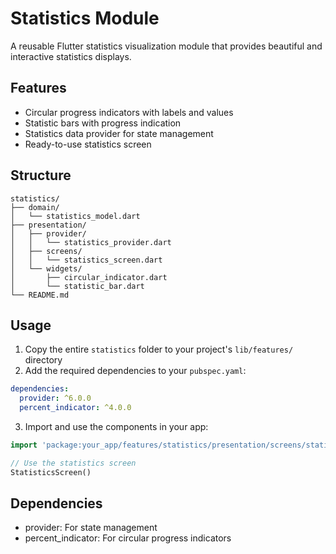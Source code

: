 # Statistics Module

A reusable Flutter statistics visualization module that provides beautiful and interactive statistics displays.

## Features

- Circular progress indicators with labels and values
- Statistic bars with progress indication
- Statistics data provider for state management
- Ready-to-use statistics screen

## Structure

```
statistics/
├── domain/
│   └── statistics_model.dart
├── presentation/
│   ├── provider/
│   │   └── statistics_provider.dart
│   ├── screens/
│   │   └── statistics_screen.dart
│   └── widgets/
│       ├── circular_indicator.dart
│       └── statistic_bar.dart
└── README.md
```

## Usage

1. Copy the entire `statistics` folder to your project's `lib/features/` directory
2. Add the required dependencies to your `pubspec.yaml`:

```yaml
dependencies:
  provider: ^6.0.0
  percent_indicator: ^4.0.0
```

3. Import and use the components in your app:

```dart
import 'package:your_app/features/statistics/presentation/screens/statistics_screen.dart';

// Use the statistics screen
StatisticsScreen()
```

## Dependencies

- provider: For state management
- percent_indicator: For circular progress indicators